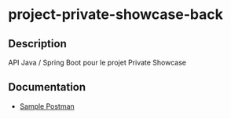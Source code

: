 # project-private-showcase-back

## Description

API Java / Spring Boot pour le projet Private Showcase

## Documentation

- [Sample Postman](./postman/README.md)